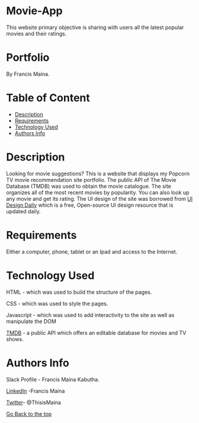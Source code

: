 # Movie-App
This website primary objective is sharing with users all the latest popular movies and their ratings.
# Portfolio
By Francis Maina.

# Table of Content
- [Description](https://github.com/Maina-Francis/Movie-App/new/main?readme=1#description)
- [Requirements](https://github.com/Maina-Francis/Movie-App/new/main?readme=1#requirements)
- [Technology Used](https://github.com/Maina-Francis/Movie-App/new/main?readme=1#technology-used)
- [Authors Info](https://github.com/Maina-Francis/Movie-App/new/main?readme=1#authors-info)

# Description
Looking for movie suggestions? This is a website that displays my Popcorn TV movie recommendation site portfolio. The public API of The Movie Database (TMDB) was used to obtain the movie catalogue. The site organizes all of the most recent movies by popularity. You can also look up any movie and get its rating.
The UI design of the site was borrowed from [UI Design Daily](https://uidesigndaily.com/posts/photoshop-movie-app-mobile-day-193) which is a free, Open-source UI design resource that is updated daily.
# Requirements
Either a computer, phone, tablet or an Ipad and access to the Internet.

# Technology Used
HTML - which was used to build the structure of the pages.

CSS - which was used to style the pages.

Javascript - which was used to add interactivity to the site as well as manipulate the DOM

[TMDB](https://www.themoviedb.org/documentation/api) - a public API which offers an editable database for movies and TV shows.



# Authors Info
Slack Profile - Francis Maina Kabutha.

[LinkedIn](https://ke.linkedin.com/in/francis-maina-kabutha?trk=people-guest_people_search-card) -Francis Maina

[Twitter](https://twitter.com/ThisisMaina)- @ThisisMaina

[Go Back to the top](https://github.com/Maina-Francis/Movie-App#movie-app)

